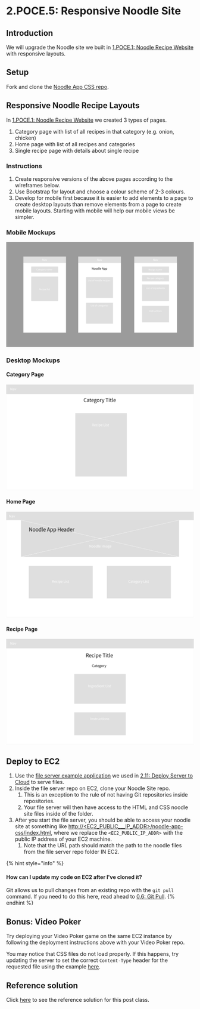 # 2.POCE.5: Responsive Noodle Site

## Introduction

We will upgrade the Noodle site we built in [1.POCE.1: Noodle Recipe Website](../../1-frontend-basics/1.poce-post-class-exercises/1.poce.1-noodles.md) with responsive layouts.

## Setup

Fork and clone the [Noodle App CSS repo](https://github.com/rocketacademy/noodle-app-css).

## Responsive Noodle Recipe Layouts

In [1.POCE.1: Noodle Recipe Website](../../1-frontend-basics/1.poce-post-class-exercises/1.poce.1-noodles.md) we created 3 types of pages.

1. Category page with list of all recipes in that category \(e.g. onion, chicken\)
2. Home page with list of all recipes and categories
3. Single recipe page with details about single recipe

### Instructions

1. Create responsive versions of the above pages according to the wireframes below.
2. Use Bootstrap for layout and choose a colour scheme of 2-3 colours.
3. Develop for mobile first because it is easier to add elements to a page to create desktop layouts than remove elements from a page to create mobile layouts. Starting with mobile will help our mobile views be simpler.

### Mobile Mockups

![From left to right: 1\) Category Recipe List Page, 2\) Home Page, 3\) Recipe Page.](../../.gitbook/assets/screen-shot-2020-11-08-at-11.56.38-pm.png)

### Desktop Mockups

#### Category Page

![1\) Category Recipe List Page](../../.gitbook/assets/noodle_app_desktop-2.png)

#### Home Page

![2\) Home Page](../../.gitbook/assets/noodle_app_desktop-3.png)

#### Recipe Page

![3\) Recipe Page](../../.gitbook/assets/noodle_app_desktop.png)

## Deploy to EC2

1. Use the [file server example application](https://github.com/rocketacademy/file-server-example-bootcamp) we used in [2.11: Deploy Server to Cloud](../2.11-deploy-server-to-cloud.md) to serve files.
2. Inside the file server repo on EC2, clone your Noodle Site repo.
   1. This is an exception to the rule of not having Git repositories inside repositories.
   2. Your file server will then have access to the HTML and CSS noodle site files inside of the folder.
3. After you start the file server, you should be able to access your noodle site at something like [http://&lt;EC2\_PUBLIC_\__IP\_ADDR&gt;/noodle-app-css/index.html](http://18.234.213.11/noode-app-css/index.html), where we replace the `<EC2_PUBLIC_IP_ADDR>` with the public IP address of your EC2 machine.
   1. Note that the URL path should match the path to the noodle files from the file server repo folder IN EC2.

{% hint style="info" %}
#### How can I update my code on EC2 after I've cloned it?

Git allows us to pull changes from an existing repo with the `git pull` command. If you need to do this here, read ahead to [0.6: Git Pull](../../0-language-and-tooling/0.5-advanced-git/0.5.1-git-pull.md).
{% endhint %}

## Bonus: Video Poker

Try deploying your Video Poker game on the same EC2 instance by following the deployment instructions above with your Video Poker repo.

You may notice that CSS files do not load properly. If this happens, try updating the server to set the correct `Content-Type` header for the requested file using the example [here](https://developer.mozilla.org/en-US/docs/Learn/Server-side/Node_server_without_framework). 

## Reference solution

Click [here](https://github.com/rocketacademy/noodle-app-css/tree/solution-bootstrap) to see the reference solution for this post class.

